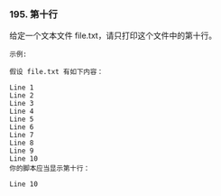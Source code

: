 ### 195. 第十行


给定一个文本文件 file.txt，请只打印这个文件中的第十行。

```
示例:

假设 file.txt 有如下内容：

Line 1
Line 2
Line 3
Line 4
Line 5
Line 6
Line 7
Line 8
Line 9
Line 10
你的脚本应当显示第十行：

Line 10

```